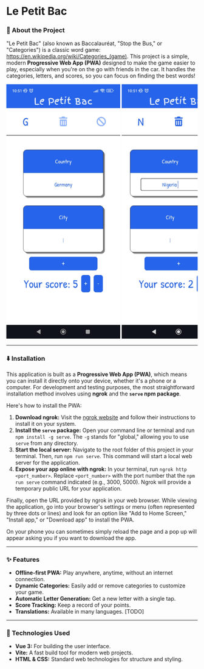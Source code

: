 # Le Petit Bac


### 📝 About the Project

"Le Petit Bac" (also known as Baccalauréat, "Stop the Bus," or "Categories") is a classic word game: https://en.wikipedia.org/wiki/Categories_(game). This project is a simple, modern **Progressive Web App (PWA)** designed to make the game easier to play, especially when you're on the go with friends in the car. It handles the categories, letters, and scores, so you can focus on finding the best words!

<div style="overflow-x: auto; white-space: nowrap;">
  <img src="public/img/screenshots/petit-bac-screenshot.jpg" alt="Play menu screenshot" width="300">
  <img src="public/img/screenshots/petit-bac-delete-screenshot.jpg" alt="Themes selection menu screenshot" width="300">
  <img src="public/img/screenshots/petit-bac-stopped-screenshot.jpg" alt="Game screenshot" width="300">
</div>

---

### ⬇️ Installation

This application is built as a **Progressive Web App (PWA)**, which means you can install it directly onto your device, whether it's a phone or a computer. For development and testing purposes, the most straightforward installation method involves using **ngrok** and the **`serve` npm package**.

Here's how to install the PWA:

1.  **Download ngrok:** Visit the [ngrok website](https://ngrok.com/) and follow their instructions to install it on your system.
2.  **Install the `serve` package:** Open your command line or terminal and run `npm install -g serve`. The `-g` stands for "global," allowing you to use `serve` from any directory.
3.  **Start the local server:** Navigate to the root folder of this project in your terminal. Then, run `npm run serve`. This command will start a local web server for the application.
4.  **Expose your app online with ngrok:** In your terminal, run `ngrok http <port_number>`. Replace `<port_number>` with the port number that the `npm run serve` command indicated (e.g., 3000, 5000). Ngrok will provide a temporary public URL for your application.

Finally, open the URL provided by ngrok in your web browser. While viewing the application, go into your browser's settings or menu (often represented by three dots or lines) and look for an option like "Add to Home Screen," "Install app," or "Download app" to install the PWA.

On your phone you can sometimes simply reload the page and a pop up will appear asking you if you want to download the app.

--- 

### ✨ Features

* **Offline-first PWA:** Play anywhere, anytime, without an internet connection.
* **Dynamic Categories:** Easily add or remove categories to customize your game.
* **Automatic Letter Generation:** Get a new letter with a single tap.
* **Score Tracking:** Keep a record of your points.
* **Translations:** Available in many languages. [TODO]

---

### 🔧 Technologies Used

* **Vue 3:** For building the user interface.
* **Vite:** A fast build tool for modern web projects.
* **HTML & CSS:** Standard web technologies for structure and styling.
